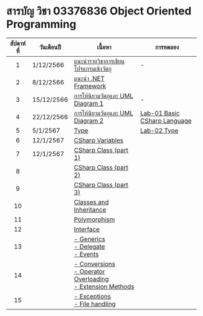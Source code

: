 #  สารบัญ วิชา 03376836 Object Oriented Programming

|สัปดาห์ที่ |วันเดือนปี | เนื้อหา|การทดลอง|
|:---:|---|----|---|
|1| 1/12/2566|[แนะนำรายวิชาการเขียนโปรแกรมเชิงวัตถุ](https://github.com/03376836-OOP-2566/03376836-OOP-2566-Week-01) | - |
|2| 8/12/2566|[แนะนำ .NET Framework](https://github.com/03376836-OOP-2566/03376836-OOP-2566-Week-02)|
|3| 15/12/2566|[การให้นิยามวัตถุและ UML Diagram 1](https://github.com/03376836-OOP-2566/03376836-OOP-2566-Week-03)| - |
|4| 22/12/2566|[การให้นิยามวัตถุและ UML Diagram 2](https://github.com/03376836-OOP-2566/03376836-OOP-2566-Week-04)| [Lab-01 Basic CSharp Language](https://github.com/03376836-OOP-2566/03376836-OOP-2566-Lab-01) |
|5| 5/1/2567|[Type](https://github.com/03376836-OOP-2566/03376836-OOP-2566-Week-05)| [Lab-02 Type](https://github.com/03376836-OOP-2566/03376836-OOP-2566-Lab-02) |
|6| 12/1/2567|[CSharp Variables](https://github.com/03376836-OOP-2566/03376836-OOP-2566-Week-06)|
|7| 12/1/2567|[CSharp Class (part 1)](https://github.com/03376836-OOP-2566/03376836-OOP-2566-Week-07)|
|8| |[CSharp Class (part 2)](https://github.com/03376836-OOP-2566/03376836-OOP-2566-Week-08)|
|9| |[CSharp Class (part 3)](https://github.com/03376836-OOP-2566/03376836-OOP-2566-Week-09)|
|10| |[Classes and Inheritance ]()|
|11| |[Polymorphism]()|
|12| |[Interface]()|
|13| |[- Generics<br>- Delegate<br>- Events]()|
|14| |[- Conversions<br>- Operator Overloading<br>- Extension Methods]()|
|15| |[- Exceptions<br>- File handling]()|
